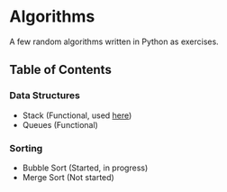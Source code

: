 # Algorithms

A few random algorithms written in Python as exercises.

## Table of Contents

### Data Structures

- Stack (Functional, used [here](https://github.com/ethan-t/polish-notation-calculator))
- Queues (Functional)

### Sorting

- Bubble Sort (Started, in progress)
- Merge Sort (Not started)
